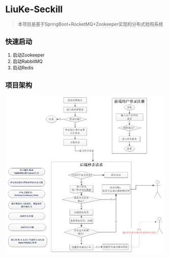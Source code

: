 # LiuKe-Seckill

> 本项目是基于SpringBoot+RocketMQ+Zookeeper实现的分布式抢购系统

## 快速启动

1. 启动Zookeeper
2. 启动RabbitMQ
3. 启动Redis

## 项目架构

![image.png](./assets/image.png)

